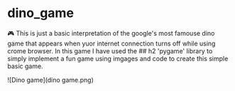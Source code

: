 # dino_game
:video_game:
This is just a basic interpretation of the google's most famouse dino game that appears when yuor internet connection turns off while using crome browser.
In this game I have used the ## h2 'pygame' library to simply implement a fun game using imgages and code to create this simple basic game.

![Dino game](dino game.png)